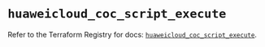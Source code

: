 # `huaweicloud_coc_script_execute`

Refer to the Terraform Registry for docs: [`huaweicloud_coc_script_execute`](https://registry.terraform.io/providers/huaweicloud/huaweicloud/1.71.1/docs/resources/coc_script_execute).
